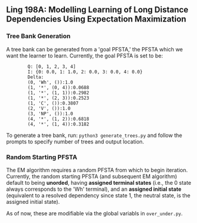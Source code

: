 ## Ling 198A: Modelling Learning of Long Distance Dependencies Using Expectation Maximization

### Tree Bank Generation

A tree bank can be generated from a 'goal PFSTA,' the PFSTA which we want the learner to learn.
Currently, the goal PFSTA is set to be: 
```
        Q: [0, 1, 2, 3, 4]
        I: {0: 0.0, 1: 1.0, 2: 0.0, 3: 0.0, 4: 0.0}
        Delta:
        (0, 'Wh', ()):1.0
        (1, '*', (0, 4)):0.0688
        (1, '*', (1, 1)):0.2982
        (1, '*', (2, 3)):0.2523
        (1, 'C', ()):0.3807
        (2, 'V', ()):1.0
        (3, 'NP', ()):1.0
        (4, '*', (1, 2)):0.6818
        (4, '*', (1, 4)):0.3182
```
To generate a tree bank, run: ```python3 generate_trees.py``` and follow the prompts to specify number of trees and output location. 

### Random Starting PFSTA
The EM algorithm requires a random PFSTA from which to begin iteration. Currently, the random starting PFSTA (and subsequent EM algorithm) default to being **unorded**, having **assigned terminal states** (i.e., the 0 state always corresponds to the 'Wh' terminal), and an **assigned initial state** (equivalent to a resolved dependency since state 1, the neutral state, is the assigned initial state). 

As of now, these are modifiable via the global variabls in ```over_under.py```.